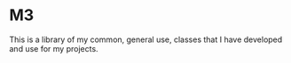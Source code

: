 # M3
This is a library of my common, general use, classes that I have developed and use for my projects.
